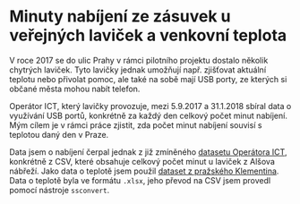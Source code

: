 # Minuty nabíjení ze zásuvek u veřejných laviček a venkovní teplota
V roce 2017 se do ulic Prahy v rámci pilotního projektu dostalo několik chytrých laviček.
Tyto lavičky jednak umožňují např. zjišťovat aktuální teplotu nebo přivolat pomoc, ale také
na sobě mají USB porty, ze kterých si občané města mohou nabít telefon.

Operátor ICT, který lavičky provozuje, mezi 5.9.2017 a 31.1.2018 sbíral data o využívání USB portů,
konkrétně za každý den celkový počet minut nabíjení. Mým cílem je v rámci práce zjistit, zda
počet minut nabíjení souvisí s teplotou daný den v Praze.

Data jsem o nabíjení čerpal jednak z již zmíněného [datasetu Operátora ICT](https://opendata.praha.eu/dataset/lavicky-api-usb), konkrétně z CSV, které obsahuje celkový počet minut u laviček z Alšova nábřeží. Jako data o teplotě jsem použil [dataset z pražského Klementina](https://www.chmi.cz/historicka-data/pocasi/praha-klementinum). Data o teplotě byla ve formátu `.xlsx`, jeho převod na CSV jsem provedl pomocí nástroje `ssconvert`.
